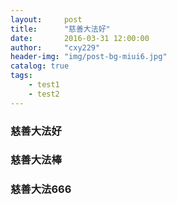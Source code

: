 ```yaml
---
layout:     post
title:      "慈善大法好"
date:       2016-03-31 12:00:00
author:     "cxy229"
header-img: "img/post-bg-miui6.jpg"
catalog: true
tags:
    - test1
    - test2
---
```


### 慈善大法好

### 慈善大法棒

### 慈善大法666
